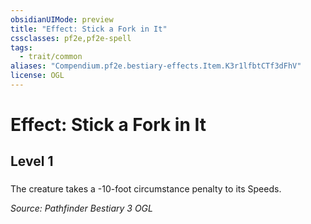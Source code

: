 ```yaml
---
obsidianUIMode: preview
title: "Effect: Stick a Fork in It"
cssclasses: pf2e,pf2e-spell
tags:
  - trait/common
aliases: "Compendium.pf2e.bestiary-effects.Item.K3r1lfbtCTf3dFhV"
license: OGL
---
```

# Effect: Stick a Fork in It
## Level 1
### 






The creature takes a -10-foot circumstance penalty to its Speeds.

*Source: Pathfinder Bestiary 3*
*OGL*